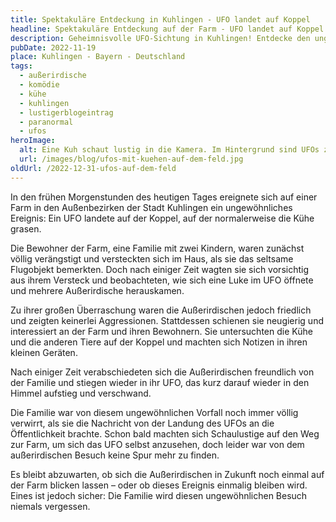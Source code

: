 ```yaml
---
title: Spektakuläre Entdeckung in Kuhlingen - UFO landet auf Koppel
headline: Spektakuläre Entdeckung auf der Farm - UFO landet auf Koppel
description: Geheimnisvolle UFO-Sichtung in Kuhlingen! Entdecke den unglaublichen Augenzeugenbericht.
pubDate: 2022-11-19
place: Kuhlingen - Bayern - Deutschland
tags:
  - außerirdische
  - komödie
  - kühe
  - kuhlingen
  - lustigerblogeintrag
  - paranormal
  - ufos
heroImage:
  alt: Eine Kuh schaut lustig in die Kamera. Im Hintergrund sind UFOs zu sehen.
  url: /images/blog/ufos-mit-kuehen-auf-dem-feld.jpg
oldUrl: /2022-12-31-ufos-auf-dem-feld
---
```


In den frühen Morgenstunden des heutigen Tages ereignete sich auf einer Farm in den Außenbezirken der Stadt Kuhlingen ein ungewöhnliches Ereignis: Ein UFO landete auf der Koppel, auf der normalerweise die Kühe grasen.

Die Bewohner der Farm, eine Familie mit zwei Kindern, waren zunächst völlig verängstigt und versteckten sich im Haus, als sie das seltsame Flugobjekt bemerkten. Doch nach einiger Zeit wagten sie sich vorsichtig aus ihrem Versteck und beobachteten, wie sich eine Luke im UFO öffnete und mehrere Außerirdische herauskamen.

Zu ihrer großen Überraschung waren die Außerirdischen jedoch friedlich und zeigten keinerlei Aggressionen. Stattdessen schienen sie neugierig und interessiert an der Farm und ihren Bewohnern. Sie untersuchten die Kühe und die anderen Tiere auf der Koppel und machten sich Notizen in ihren kleinen Geräten.

Nach einiger Zeit verabschiedeten sich die Außerirdischen freundlich von der Familie und stiegen wieder in ihr UFO, das kurz darauf wieder in den Himmel aufstieg und verschwand.

Die Familie war von diesem ungewöhnlichen Vorfall noch immer völlig verwirrt, als sie die Nachricht von der Landung des UFOs an die Öffentlichkeit brachte. Schon bald machten sich Schaulustige auf den Weg zur Farm, um sich das UFO selbst anzusehen, doch leider war von dem außerirdischen Besuch keine Spur mehr zu finden.

Es bleibt abzuwarten, ob sich die Außerirdischen in Zukunft noch einmal auf der Farm blicken lassen – oder ob dieses Ereignis einmalig bleiben wird. Eines ist jedoch sicher: Die Familie wird diesen ungewöhnlichen Besuch niemals vergessen.
